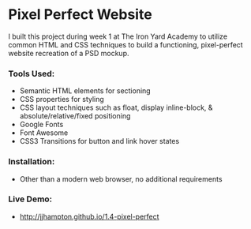 # Pixel Perfect Website

I built this project during week 1 at The Iron Yard Academy to utilize common HTML and CSS techniques to build a functioning, pixel-perfect website recreation of a PSD mockup.

### Tools Used:
* Semantic HTML elements for sectioning
* CSS properties for styling
* CSS layout techniques such as float, display inline-block, & absolute/relative/fixed positioning
* Google Fonts
* Font Awesome
* CSS3 Transitions for button and link hover states

### Installation:
* Other than a modern web browser, no additional requirements

### Live Demo:
* http://jjhampton.github.io/1.4-pixel-perfect
